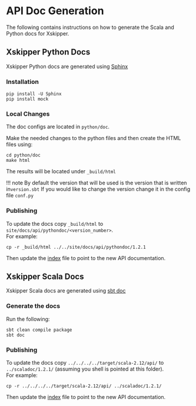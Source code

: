 <!--
 -- Copyright 2021 IBM Corp.
 -- SPDX-License-Identifier: Apache-2.0
 -->

# API Doc Generation

The following contains instructions on how to generate the Scala and Python docs for Xskipper.

## Xskipper Python Docs

Xskipper Python docs are generated using [Sphinx](https://www.sphinx-doc.org/en/master/)

### Installation

```
pip install -U Sphinx
pip install mock
```

### Local Changes

The doc configs are located in `python/doc`.

Make the needed changes to the python files and then create the HTML files using:

```
cd python/doc
make html
```

The results will be located under `_build/html`

!!! note
    By default the version that will be used is the version that is written in`version.sbt`
    If you would like to change the version change it in the config file `conf.py`

### Publishing

To update the docs copy `_build/html` to `site/docs/api/pythondoc/<version_number>`.  
For example:

```
cp -r _build/html ../../site/docs/api/pythondoc/1.2.1
```

Then update the [index](https://github.com/xskipper-io/xskipper/blob/master/site/docs/api/pythondoc/index.html) file to point to the new API documentation.

## Xskipper Scala Docs

Xskipper Scala docs are generated using [sbt doc](https://www.scala-sbt.org/1.x/docs/Howto-Scaladoc.html)

### Generate the docs

Run the following:

```
sbt clean compile package
sbt doc
```

### Publishing

To update the docs copy `../../../../target/scala-2.12/api/` to `../scaladoc/1.2.1/` (assuming you shell is pointed at this folder).  
For example:

```
cp -r ../../../../target/scala-2.12/api/ ../scaladoc/1.2.1/
```

Then update the [index](https://github.com/xskipper-io/xskipper/blob/master/site/docs/api/scaladoc/index.html) file to point to the new API documentation.